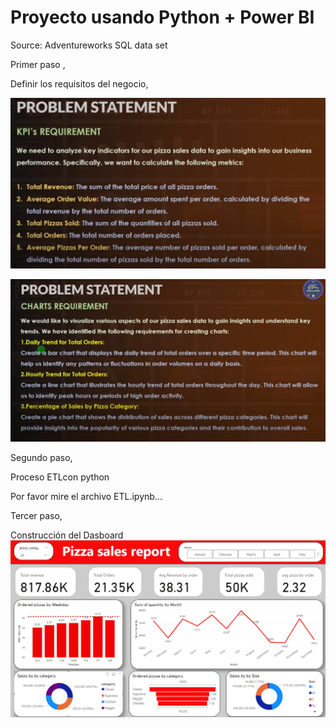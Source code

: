 # Proyecto usando Python + Power BI 



Source:
Adventureworks SQL data set


Primer paso , 

Definir los requisitos del negocio,

![Table1](Screeshots/01.png)

![Table2](Screeshots/02.png)


Segundo paso, 

Proceso ETLcon python

Por favor mire el archivo ETL.ipynb...


Tercer paso, 

Construcción del Dasboard
![SS](screeshots/03.png)


